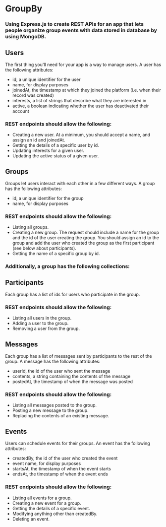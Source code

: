 # GroupBy 

### Using Express.js to create REST APIs for an app that lets people organize group events with data stored in database by using MongoDB.

## Users
The first thing you'll need for your app is a way to manage users. A user has the following attributes:
- id, a unique identifier for the user
- name, for display purposes
- joinedAt, the timestamp at which they joined the platform (i.e. when their record was created)
- interests, a list of strings that describe what they are interested in
- active, a boolean indicating whether the user has deactivated their account

### REST endpoints should allow the following:
- Creating a new user. At a minimum, you should accept a name, and assign an id and joinedAt.
- Getting the details of a specific user by id.
- Updating interests for a given user.
- Updating the active status of a given user.


## Groups
Groups let users interact with each other in a few different ways. A group has the following attributes:
- id, a unique identifier for the group
- name, for display purposes

### REST endpoints should allow the following:
- Listing all groups.
- Creating a new group. The request should include a name for the group and the id of the user creating the group. You should assign an id to the group and add the user who created the group as the first participant (see below about participants). 
- Getting the name of a specific group by id.

### Additionally, a group has the following collections:

## Participants
Each group has a list of ids for users who participate in the group. 

### REST endpoints should allow the following:
- Listing all users in the group.
- Adding a user to the group.
- Removing a user from the group.

## Messages
Each group has a list of messages sent by participants to the rest of the group. A message has the following attributes:
- userId, the id of the user who sent the message
- contents, a string containing the contents of the message
- postedAt, the timestamp of when the message was posted

### REST endpoints should allow the following:
- Listing all messages posted to the group.
- Posting a new message to the group.
- Replacing the contents of an existing message.


## Events
Users can schedule events for their groups. An event has the following attributes:
- createdBy, the id of the user who created the event
- event name, for display purposes
- startsAt, the timestamp of when the event starts
- endsAt, the timestamp of when the event ends

### REST endpoints should allow the following:
- Listing all events for a group.
- Creating a new event for a group.
- Getting the details of a specific event.
- Modifying anything other than createdBy.
- Deleting an event.